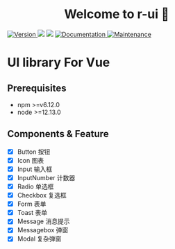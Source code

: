 <h1 align="center">Welcome to r-ui 👋</h1>
<p>
  <a href="https://www.npmjs.com/package/r-vue-ui" target="_blank">
    <img alt="Version" src="https://img.shields.io/npm/v/cookie-ui.svg">
  </a>
  <img src="https://img.shields.io/badge/npm-%3E%3Dv6.12.0-blue.svg" />
  <img src="https://img.shields.io/badge/node-%3E%3D12.13.0-blue.svg" />
  <a href="https://github.com/cookiepool/cookie-ui#readme" target="_blank">
    <img alt="Documentation" src="https://img.shields.io/badge/documentation-yes-brightgreen.svg" />
  </a>
  <a href="https://github.com/cookiepool/cookie-ui/graphs/commit-activity" target="_blank">
    <img alt="Maintenance" src="https://img.shields.io/badge/Maintained%3F-yes-green.svg" />
  </a>

</p>

# UI library For Vue

## Prerequisites

- npm >=v6.12.0
- node >=12.13.0

## Components & Feature

- [x] Button 按钮
- [x] Icon 图表
- [x] Input 输入框
- [x] InputNumber 计数器
- [x] Radio 单选框
- [x] Checkbox 复选框
- [x] Form 表单
- [x] Toast 表单
- [x] Message 消息提示
- [x] Messagebox 弹窗
- [x] Modal 复杂弹窗
